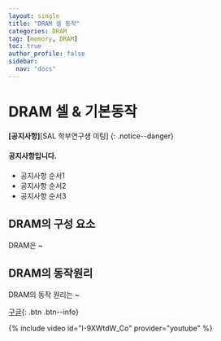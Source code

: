 ```yaml
---
layout: single
title: "DRAM 셀 동작"
categories: DRAM
tag: [memory, DRAM]
toc: true
author_profile: false
sidebar:
  nav: "docs"
---
```


# DRAM 셀 & 기본동작

**[공지사항]**[SAL 학부연구생 미팅]
{: .notice--danger}

<div class="notice--success">
<h4>공지사항입니다.</h4>
<ul>
    <li>공지사항 순서1</li>
    <li>공지사항 순서2</li>
    <li>공지사항 순서3</li>
</ul>
</div>

## DRAM의 구성 요소

DRAM은 ~

## DRAM의 동작원리

DRAM의 동작 원리는 ~

[구글](https://google.com){: .btn .btn--info}

{% include video id="I-9XWtdW_Co" provider="youtube" %}
